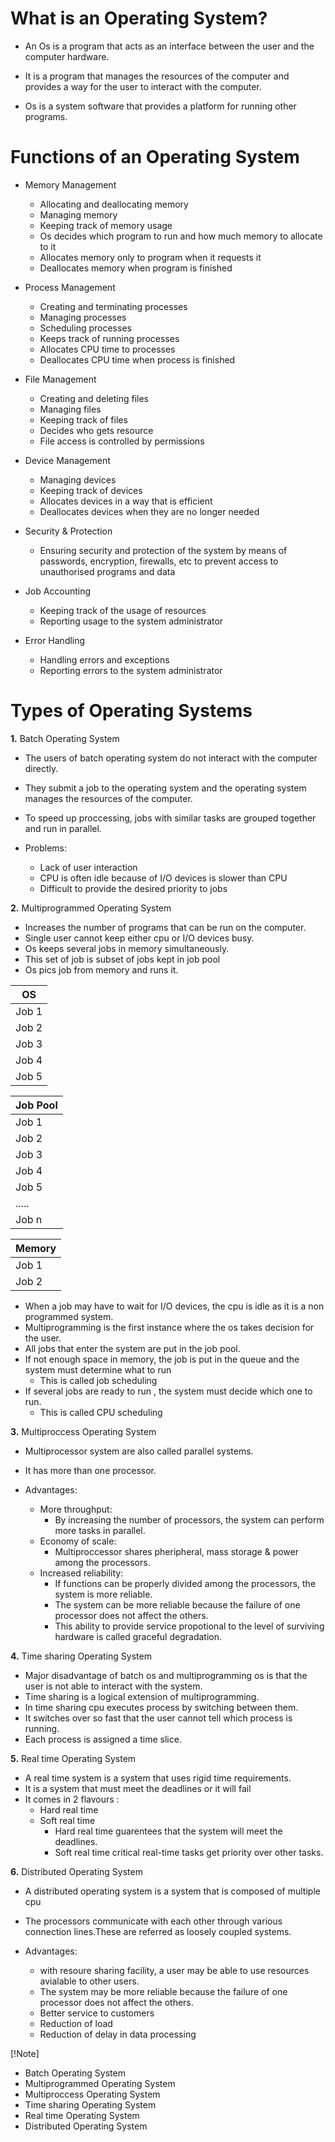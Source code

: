 # What is an Operating System?

- An Os is a program that acts as an interface between the user and the computer hardware.

- It is a program that manages the resources of the computer and provides a way for the user to interact with the computer.

- Os is a system software that provides a platform for running other programs.

# Functions of an Operating System

- Memory Management

  - Allocating and deallocating memory
  - Managing memory
  - Keeping track of memory usage
  - Os decides which program to run and how much memory to allocate to it
  - Allocates memory only to program when it requests it
  - Deallocates memory when program is finished

- Process Management

  - Creating and terminating processes
  - Managing processes
  - Scheduling processes
  - Keeps track of running processes
  - Allocates CPU time to processes
  - Deallocates CPU time when process is finished

- File Management

  - Creating and deleting files
  - Managing files
  - Keeping track of files
  - Decides who gets resource
  - File access is controlled by permissions

- Device Management

  - Managing devices
  - Keeping track of devices
  - Allocates devices in a way that is efficient
  - Deallocates devices when they are no longer needed

- Security & Protection

  - Ensuring security and protection of the system by means of passwords, encryption, firewalls, etc to prevent access to unauthorised programs and data

- Job Accounting

  - Keeping track of the usage of resources
  - Reporting usage to the system administrator

- Error Handling
  - Handling errors and exceptions
  - Reporting errors to the system administrator

# Types of Operating Systems

**1.** Batch Operating System

- The users of batch operating system do not interact with the computer directly.
- They submit a job to the operating system and the operating system manages the resources of the computer.
- To speed up proccessing, jobs with similar tasks are grouped together and run in parallel.

- Problems:
  - Lack of user interaction
  - CPU is often idle because of I/O devices is slower than CPU
  - Difficult to provide the desired priority to jobs

**2.** Multiprogrammed Operating System

- Increases the number of programs that can be run on the computer.
- Single user cannot keep either cpu or I/O devices busy.
- Os keeps several jobs in memory simultaneously.
- This set of job is subset of jobs kept in job pool
- Os pics job from memory and runs it.

| **OS** |
| ------ |
| Job 1  |
| Job 2  |
| Job 3  |
| Job 4  |
| Job 5  |

| **Job Pool** |
| ------------ |
| Job 1        |
| Job 2        |
| Job 3        |
| Job 4        |
| Job 5        |
| .....        |
| Job n        |

| **Memory** |
| ---------- |
| Job 1      |
| Job 2      |

- When a job may have to wait for I/O devices, the cpu is idle as it is a non programmed system.
- Multiprogramming is the first instance where the os takes decision for the user.
- All jobs that enter the system are put in the job pool.
- If not enough space in memory, the job is put in the queue and the system must determine what to run
  - This is called job scheduling
- If several jobs are ready to run , the system must decide which one to run.
  - This is called CPU scheduling

**3.** Multiproccess Operating System

- Multiprocessor system are also called parallel systems.
- It has more than one processor.

- Advantages:
  - More throughput:
    - By increasing the number of processors, the system can perform more tasks in parallel.
  - Economy of scale:
    - Multiproccessor shares pheripheral, mass storage & power among the processors.
  - Increased reliability:
    - If functions can be properly divided among the processors, the system is more reliable.
    - The system can be more reliable because the failure of one processor does not affect the others.
    - This ability to provide service propotional to the level of surviving hardware is called graceful degradation.

**4.** Time sharing Operating System

- Major disadvantage of batch os and multiprogramming os is that the user is not able to interact with the system.
- Time sharing is a logical extension of multiprogramming.
- In time sharing cpu executes process by switching between them.
- It switches over so fast that the user cannot tell which process is running.
- Each process is assigned a time slice.

**5.** Real time Operating System

- A real time system is a system that uses rigid time requirements.
- It is a system that must meet the deadlines or it will fail
- It comes in 2 flavours :
  - Hard real time
  - Soft real time
    - Hard real time guarentees that the system will meet the deadlines.
    - Soft real time critical real-time tasks get priority over other tasks.

**6.** Distributed Operating System

- A distributed operating system is a system that is composed of multiple cpu
- The processors communicate with each other through various connection lines.These are referred as loosely coupled systems.

- Advantages:
  - with resoure sharing facility, a user may be able to use resources avialable to other users.
  - The system may be more reliable because the failure of one processor does not affect the others.
  - Better service to customers
  - Reduction of load
  - Reduction of delay in data processing

[!Note]

- Batch Operating System
- Multiprogrammed Operating System
- Multiproccess Operating System
- Time sharing Operating System
- Real time Operating System
- Distributed Operating System

